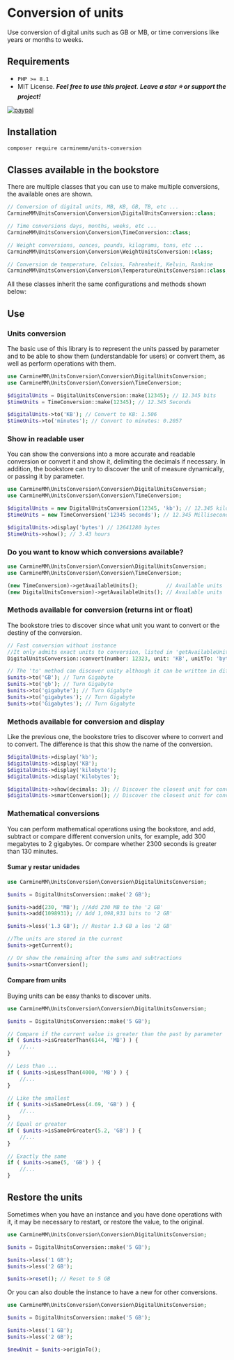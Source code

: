 # Conversion of units

Use conversion of digital units such as GB or MB, or time conversions like years or months to weeks.

## Requirements

-   `PHP >= 8.1`
-   MIT License. **_Feel free to use this project_**. **_Leave a star :star: or support the project!_**

[![paypal](https://www.paypalobjects.com/pt_BR/BR/i/btn/btn_donateCC_LG.gif)](https://www.paypal.com/paypalme/carminemaggio)

## Installation

```bash
composer require carminemm/units-conversion
```

## Classes available in the bookstore

There are multiple classes that you can use to make multiple conversions, the available ones are shown.

```php
// Conversion of digital units, MB, KB, GB, TB, etc ...
CarmineMM\UnitsConversion\Conversion\DigitalUnitsConversion::class;

// Time conversions days, months, weeks, etc ...
CarmineMM\UnitsConversion\Conversion\TimeConversion::class;

// Weight conversions, ounces, pounds, kilograms, tons, etc ...
CarmineMM\UnitsConversion\Conversion\WeightUnitsConversion::class;

// Conversion de temperature, Celsius, Fahrenheit, Kelvin, Rankine
CarmineMM\UnitsConversion\Conversion\TemperatureUnitsConversion::class;
```

All these classes inherit the same configurations and methods shown below:

## Use

### Units conversion

The basic use of this library is to represent the units passed by parameter and to be able to show them (understandable for users) or convert them, as well as perform operations with them.

```php
use CarmineMM\UnitsConversion\Conversion\DigitalUnitsConversion;
use CarmineMM\UnitsConversion\Conversion\TimeConversion;

$digitalUnits = DigitalUnitsConversion::make(12345); // 12.345 bits
$timeUnits = TimeConversion::make(12345); // 12.345 Seconds

$digitalUnits->to('KB'); // Convert to KB: 1.506
$timeUnits->to('minutes'); // Convert to minutes: 0.2057
```

### Show in readable user

You can show the conversions into a more accurate and readable conversion or convert it and show it, delimiting the decimals if necessary.
In addition, the bookstore can try to discover the unit of measure dynamically, or passing it by parameter.

```php
use CarmineMM\UnitsConversion\Conversion\DigitalUnitsConversion;
use CarmineMM\UnitsConversion\Conversion\TimeConversion;

$digitalUnits = new DigitalUnitsConversion(12345, 'kb'); // 12.345 kilobytes
$timeUnits = new TimeConversion('12345 seconds'); // 12.345 Milliseconds

$digitalUnits->display('bytes') // 12641280 bytes
$timeUnits->show(); // 3.43 hours
```

### Do you want to know which conversions available?

```php
use CarmineMM\UnitsConversion\Conversion\DigitalUnitsConversion;
use CarmineMM\UnitsConversion\Conversion\TimeConversion;

(new TimeConversion)->getAvailableUnits();         // Available units
(new DigitalUnitsConversion)->getAvailableUnits(); // Available units
```

### Methods available for conversion (returns int or float)

The bookstore tries to discover since what unit you want to convert or the destiny of the conversion.

```php
// Fast conversion without instance
//It only admits exact units to conversion, listed in 'getAvailableUnits()'
DigitalUnitsConversion::convert(number: 12323, unit: 'KB', unitTo: 'byte');

// The 'to' method can discover unity although it can be written in different ways
$units->to('GB'); // Turn Gigabyte
$units->to('gb'); // Turn Gigabyte
$units->to('gigabyte'); // Turn Gigabyte
$units->to('gigabytes'); // Turn Gigabyte
$units->to('Gigabytes'); // Turn Gigabyte
```

### Methods available for conversion and display

Like the previous one, the bookstore tries to discover where to convert and to convert.
The difference is that this show the name of the conversion.

```php
$digitalUnits->display('kb');
$digitalUnits->display('KB');
$digitalUnits->display('kilobyte');
$digitalUnits->display('Kilobytes');

$digitalUnits->show(decimals: 3); // Discover the closest unit for conversion and show
$digitalUnits->smartConversion(); // Discover the closest unit for conversion and show
```

### Mathematical conversions

You can perform mathematical operations using the bookstore, and add, subtract or compare different conversion units, for example, add 300 megabytes to 2 gigabytes.
Or compare whether 2300 seconds is greater than 130 minutes.

#### Sumar y restar unidades

```php
use CarmineMM\UnitsConversion\Conversion\DigitalUnitsConversion;

$units = DigitalUnitsConversion::make('2 GB');

$units->add(230, 'MB'); //Add 230 MB to the '2 GB'
$units->add(1098931); // Add 1,098,931 bits to '2 GB'

$units->less('1.3 GB'); // Restar 1.3 GB a los '2 GB'

//The units are stored in the current
$units->getCurrent();

// Or show the remaining after the sums and subtractions
$units->smartConversion();
```

#### Compare from units

Buying units can be easy thanks to discover units.

```php
use CarmineMM\UnitsConversion\Conversion\DigitalUnitsConversion;

$units = DigitalUnitsConversion::make('5 GB');

// Compare if the current value is greater than the past by parameter
if ( $units->isGreaterThan(6144, 'MB') ) {
    //...
}

// Less than ...
if ( $units->isLessThan(4000, 'MB') ) {
    //...
}

// Like the smallest
if ( $units->isSameOrLess(4.69, 'GB') ) {
    //...
}
// Equal or greater
if ( $units->isSameOrGreater(5.2, 'GB') ) {
    //...
}

// Exactly the same
if ( $units->same(5, 'GB') ) {
    //...
}
```

## Restore the units

Sometimes when you have an instance and you have done operations with it, it may be necessary to restart, or restore the value, to the original.

```php
use CarmineMM\UnitsConversion\Conversion\DigitalUnitsConversion;

$units = DigitalUnitsConversion::make('5 GB');

$units->less('1 GB');
$units->less('2 GB');

$units->reset(); // Reset to 5 GB
```

Or you can also double the instance to have a new for other conversions.

```php
use CarmineMM\UnitsConversion\Conversion\DigitalUnitsConversion;

$units = DigitalUnitsConversion::make('5 GB');

$units->less('1 GB');
$units->less('2 GB');

$newUnit = $units->originTo();
```
